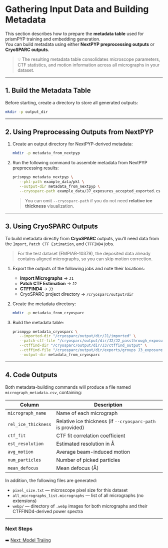 # Gathering Input Data and Building Metadata

This section describes how to prepare the **metadata table** used for prismPYP training and embedding generation.  
You can build metadata using either **NextPYP preprocessing outputs** or **CryoSPARC outputs**.

> 💡 The resulting metadata table consolidates microscope parameters, CTF statistics, and motion information across all micrographs in your dataset.

---

## 1. Build the Metadata Table

Before starting, create a directory to store all generated outputs:

```bash
mkdir -p output_dir
```

---

## 2. Using Preprocessing Outputs from NextPYP

1. Create an output directory for NextPYP-derived metadata:
   ```bash
   mkdir -p metadata_from_nextpyp
   ```

2. Run the following command to assemble metadata from NextPYP preprocessing results:
   ```bash
   prismpyp metadata_nextpyp \
      --pkl-path example_data/pkl \
      --output-dir metadata_from_nextpyp \
      --cryosparc-path example_data/J7_exposures_accepted_exported.cs
   ```

   > You can omit `--cryosparc-path` if you do not need **relative ice thickness** visualization.

---

## 3. Using CryoSPARC Outputs

To build metadata directly from **CryoSPARC** outputs, you’ll need data from the `Import`, `Patch CTF Estimation`, and `CTFFIND4` jobs.

> For the test dataset (EMPIAR-10379), the deposited data already contains aligned micrographs, so you can skip motion correction.

1. Export the outputs of the following jobs and note their locations:
   - **Import Micrographs** → `J1`
   - **Patch CTF Estimation** → `J2`
   - **CTFFIND4** → `J3`
   - CryoSPARC project directory → `/cryosparc/output/dir`

2. Create the metadata directory:
   ```bash
   mkdir -p metadata_from_cryosparc
   ```

3. Build the metadata table:
   ```bash
   prismpyp metadata_cryosparc \
      --imported-dir "/cryosparc/output/dir/J1/imported" \
      --patch-ctf-file "/cryosparc/output/dir/J2/J2_passthrough_exposures_accepted.cs" \
      --ctffind-dir "/cryosparc/output/dir/J3/ctffind_output" \
      --ctffind-file "/cryosparc/output/dir/exports/groups J3_exposures_success/J3_exposures_success_exported.cs" \
      --output-dir metadata_from_cryosparc
   ```

---

## 4. Code Outputs

Both metadata-building commands will produce a file named `micrograph_metadata.csv`, containing:

| Column | Description |
|---------|--------------|
| `micrograph_name` | Name of each micrograph |
| `rel_ice_thickness` | Relative ice thickness (if `--cryosparc-path` is provided) |
| `ctf_fit` | CTF fit correlation coefficient |
| `est_resolution` | Estimated resolution in Å |
| `avg_motion` | Average beam-induced motion |
| `num_particles` | Number of picked particles |
| `mean_defocus` | Mean defocus (Å) |

In addition, the following files are generated:

- `pixel_size.txt` — microscope pixel size for this dataset  
- `all_micrographs_list.micrographs` — list of all micrographs (no extensions)  
- `webp/` — directory of `.webp` images for both micrographs and their CTFFIND4-derived power spectra
<!-- 
> For the remainder of this tutorial, we’ll assume you’re using the `metadata_from_nextpyp` directory.  
> You can easily switch to another dataset by setting `--metadata-path` to `metadata_from_nextpyp` or `metadata_from_cryosparc`, depending on your source. -->

---

### Next Steps
➡️ [Next: Model Traiing](train.md)
